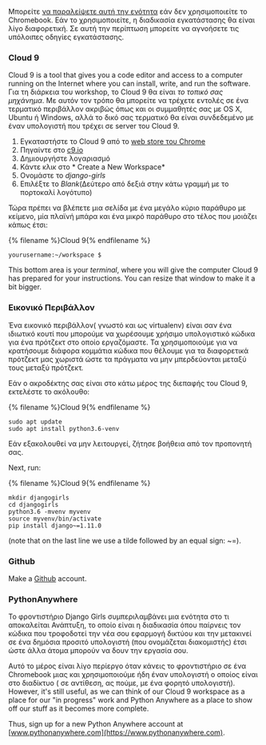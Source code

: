 Μπορείτε [ να παραλείψετε αυτή την ενότητα](http://tutorial.djangogirls.org/en/installation/#install-python) εάν δεν χρησιμοποιείτε το Chromebook. Εάν το χρησιμοποιείτε, η διαδικασία εγκατάστασης θα είναι λίγο διαφορετική. Σε αυτή την περίπτωση μπορείτε να αγνοήσετε τις υπόλοιπες οδηγίες εγκατάστασης.

### Cloud 9

Cloud 9 is a tool that gives you a code editor and access to a computer running on the Internet where you can install, write, and run the software. Για τη διάρκεια του workshop, το Cloud 9 θα είναι *το τοπικό σας μηχάνημα*. Με αυτόν τον τρόπο θα μπορείτε να τρέχετε εντολές σε ένα τερματικό περιβάλλον ακριβώς όπως και οι συμμαθητές σας με OS X, Ubuntu ή Windows, αλλά το δικό σας τερματικό θα είναι συνδεδεμένο με έναν υπολογιστή που τρέχει σε server του Cloud 9.

1. Εγκαταστήστε το Cloud 9 από το [ web store του Chrome](https://chrome.google.com/webstore/detail/cloud9/nbdmccoknlfggadpfkmcpnamfnbkmkcp)
2. Πηγαίντε στο [c9.io](https://c9.io)
3. Δημιουργήστε λογαριασμό
4. Κάντε κλικ στο * Create a New Workspace*
5. Ονομάστε το *django-girls*
6. Επιλέξτε το *Βlank*(Δεύτερο από δεξιά στην κάτω γραμμή με το πορτοκαλί λογότυπο)

Τώρα πρέπει να βλέπετε μια σελίδα με ένα μεγάλο κύριο παράθυρο με κείμενο, μία πλαϊνή μπάρα και ένα μικρό παράθυρο στο τέλος που μοιάζει κάπως έτσι:

{% filename %}Cloud 9{% endfilename %}

    yourusername:~/workspace $
    

This bottom area is your *terminal*, where you will give the computer Cloud 9 has prepared for your instructions. You can resize that window to make it a bit bigger.

### Εικονικό Περιβάλλον

Ένα εικονικό περιβάλλον( γνωστό και ως virtualenv) είναι σαν ένα ιδιωτικό κουτί που μπορούμε να χωρέσουμε χρήσιμο υπολογιστικό κώδικα για ένα πρότζεκτ στο οποίο εργαζόμαστε. Τα χρησιμοποιούμε για να κρατήσουμε διάφορα κομμάτια κώδικα που θέλουμε για τα διαφορετικά πρότζεκτ μας χωριστά ώστε τα πράγματα να μην μπερδεύονται μεταξύ τους μεταξύ πρότζεκτ.

Εάν ο ακροδέκτης σας είναι στο κάτω μέρος της διεπαφής του Cloud 9, εκτελέστε το ακόλουθο:

{% filename %}Cloud 9{% endfilename %}

    sudo apt update
    sudo apt install python3.6-venv
    

Εάν εξακολουθεί να μην λειτουργεί, ζήτησε βοήθεια από τον προπονητή σας.

Next, run:

{% filename %}Cloud 9{% endfilename %}

    mkdir djangogirls
    cd djangogirls
    python3.6 -mvenv myvenv
    source myvenv/bin/activate
    pip install django~=1.11.0
    

(note that on the last line we use a tilde followed by an equal sign: ~=).

### Github

Make a [Github](https://github.com) account.

### PythonAnywhere

Το φροντιστήριο Django Girls συμπεριλαμβάνει μια ενότητα στο τι αποκαλείται Ανάπτυξη, το οποίο είναι η διαδικασία όπου παίρνεις τον κώδικα που τροφοδοτεί την νέα σου εφαρμογή δικτύου και την μετακινεί σε ένα δημόσια προσιτό υπολογιστή (που ονομάζεται διακομιστής) έτσι ώστε άλλα άτομα μπορούν να δουν την εργασία σου.

Αυτό το μέρος είναι λίγο περίεργο όταν κάνεις το φροντιστήριο σε ένα Chromebook μιας και χρησιμοποιούμε ήδη έναν υπολογιστή ο οποίος είναι στο διαδίκτυο ( σε αντίθεση, ας πούμε, με ένα φορητό υπολογιστή). However, it's still useful, as we can think of our Cloud 9 workspace as a place for our "in progress" work and Python Anywhere as a place to show off our stuff as it becomes more complete.

Thus, sign up for a new Python Anywhere account at [www.pythonanywhere.com](https://www.pythonanywhere.com).